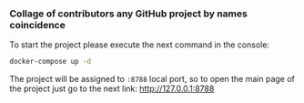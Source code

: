 ### Collage of contributors any GitHub project by names coincidence

To start the project please execute the next command in the console:
```bash
docker-compose up -d
```
The project will be assigned to `:8788` local port,
so to open the main page of the project just go to the next link: http://127.0.0.1:8788

